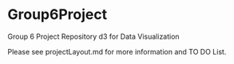 # Group6Project
Group 6 Project Repository d3 for Data Visualization

Please see projectLayout.md for more information and TO DO List.

